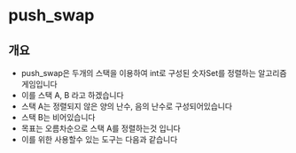# push_swap
## 개요
- push_swap은 두개의 스택을 이용하여 int로 구성된 숫자Set를 정렬하는 알고리즘 게임입니다
- 이를 스택 A, B 라고 하겠습니다
- 스택 A는 정렬되지 않은 양의 난수, 음의 난수로 구성되어있습니다
- 스택 B는 비어있습니다
- 목표는 오름차순으로 스택 A를 정렬하는것 입니다
- 이를 위한 사용할수 있는 도구는 다음과 같습니다
